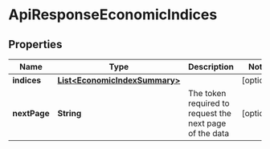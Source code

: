 
# ApiResponseEconomicIndices

## Properties
Name | Type | Description | Notes
------------ | ------------- | ------------- | -------------
**indices** | [**List&lt;EconomicIndexSummary&gt;**](EconomicIndexSummary.md) |  |  [optional]
**nextPage** | **String** | The token required to request the next page of the data |  [optional]



